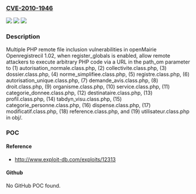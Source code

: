 ### [CVE-2010-1946](https://cve.mitre.org/cgi-bin/cvename.cgi?name=CVE-2010-1946)
![](https://img.shields.io/static/v1?label=Product&message=n%2Fa&color=blue)
![](https://img.shields.io/static/v1?label=Version&message=n%2Fa&color=blue)
![](https://img.shields.io/static/v1?label=Vulnerability&message=n%2Fa&color=brighgreen)

### Description

Multiple PHP remote file inclusion vulnerabilities in openMairie Openregistrecil 1.02, when register_globals is enabled, allow remote attackers to execute arbitrary PHP code via a URL in the path_om parameter to (1) autorisation_normale.class.php, (2) collectivite.class.php, (3) dossier.class.php, (4) norme_simplifiee.class.php, (5) registre.class.php, (6) autorisation_unique.class.php, (7) demande_avis.class.php, (8) droit.class.php, (9) organisme.class.php, (10) service.class.php, (11) categorie_donnee.class.php, (12) destinataire.class.php, (13) profil.class.php, (14) tabdyn_visu.class.php, (15) categorie_personne.class.php, (16) dispense.class.php, (17) modificatif.class.php, (18) reference.class.php, and (19) utilisateur.class.php in obj/.

### POC

#### Reference
- http://www.exploit-db.com/exploits/12313

#### Github
No GitHub POC found.

